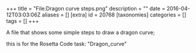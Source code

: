 +++
title = "File:Dragon curve steps.png"
description = ""
date = 2016-04-12T03:03:06Z
aliases = []
[extra]
id = 20768
[taxonomies]
categories = []
tags = []
+++

A file that shows some simple steps to draw a dragon curve;

this is for the Rosetta Code task:  "Dragon_curve"
